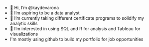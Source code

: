 - 👋 Hi, I’m @kaydevarona
- 👀 I’m aspiring to be a data analyst
- 🌱 I’m currently taking different certificate programs to solidify my analytic skills
- 💞️ I’m interested in using SQL and R for analysis and Tableau for visualizations 
- I'm mostly using github to build my portfolio for job opportunities

<!---
kaydevarona/kaydevarona is a ✨ special ✨ repository because its `README.md` (this file) appears on your GitHub profile.
You can click the Preview link to take a look at your changes.
--->
